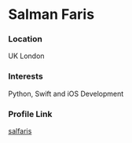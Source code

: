 # Salman Faris

### Location

UK London

### Interests

Python, Swift and iOS Development

### Profile Link

[salfaris](https://github.com/salfaris)